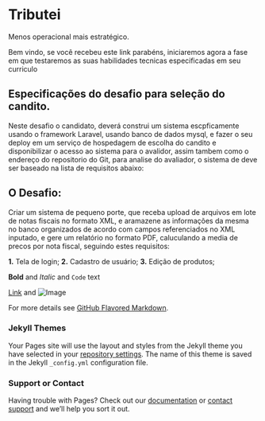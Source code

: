 # Tributei
Menos operacional mais estratégico.


Bem vindo, se você recebeu este link parabéns, iniciaremos agora a fase em que testaremos as suas habilidades tecnicas especificadas em seu curriculo 




## Especificações do desafio para seleção do candito.
Neste desafio o candidato, deverá construi um sistema escpficamente usando o framework Laravel, usando banco de dados mysql, e fazer o seu deploy em um serviço de hospedagem de escolha do candito e disponibilizar o acesso ao sistema para o avalidor, assim tambem como o endereço do repositorio do Git, para analise do avaliador, o sistema de deve ser baseado na lista de requisitos abaixo:

## O Desafio:
Criar um sistema de pequeno porte, que receba upload de arquivos em lote de notas fiscais no formato XML, e aramazene as informações da mesma no banco organizados de acordo com campos referenciados no XML inputado, e gere um relatório no formato PDF, caluculando a media de precos por nota fiscal, seguindo estes requisitos:

**1.** Tela de login;
**2.** Cadastro de usuário;
**3.** Edição de produtos;


**Bold** and _Italic_ and `Code` text

[Link](url) and ![Image](src)

For more details see [GitHub Flavored Markdown](https://guides.github.com/features/mastering-markdown/).

### Jekyll Themes

Your Pages site will use the layout and styles from the Jekyll theme you have selected in your [repository settings](https://github.com/Wandersonelias/desafio-laravel/settings/pages). The name of this theme is saved in the Jekyll `_config.yml` configuration file.

### Support or Contact

Having trouble with Pages? Check out our [documentation](https://docs.github.com/categories/github-pages-basics/) or [contact support](https://support.github.com/contact) and we’ll help you sort it out.
